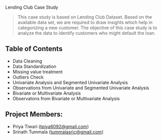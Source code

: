 Lending Club Case Study
> This case study is based on Lending Club Dataset. Based on the available data set, we are required to draw insights which help in categorizing a new customer.
> The objective of this case study is to analyze the data to identify customers who might default the loan. 


## Table of Contents
* Data Cleaning
* Data Standardization
* Missing value treatment
* Outliers Check
* Univariate Analysis and Segmented Univariate Analysis
* Observations from Univariate and Segmented Univariate Analysis
* Bivariate or Multivariate Analysis
* Observatons from Bivariate or Multivariate Analysis

## Project Members:
* Priya Tiwari (tpiya6092@gmail.com)
* Srinath Tummala (tummalasric@gmail.com)